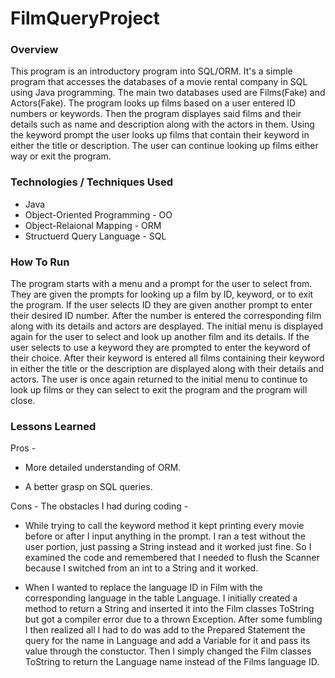 # FilmQueryProject
### Overview

   This program is an introductory program into SQL/ORM.  It's a simple program that accesses the databases of a movie rental company in SQL using Java programming.  The main two databases used are Films(Fake) and Actors(Fake).  The program looks up films based on a user entered ID numbers or keywords.  Then the program displayes said films and their details such as name and description along with the actors in them.  Using the keyword prompt the user looks up films that contain their keyword in either the title or description.  The user can continue looking up films either way or exit the program.  


### Technologies / Techniques Used

 - Java
 - Object-Oriented Programming - OO
 - Object-Relaional Mapping - ORM
 - Structuerd Query Language - SQL


### How To Run

   The program starts with a menu and a prompt for the user to select from. They are given the prompts for looking up a film by ID, keyword, or to exit the program. If the user selects ID they are given another prompt to enter their desired ID number.  After the number is entered the corresponding film along with its details and actors are desplayed.  The initial menu is displayed again for the user to select and look up another film and its details.  If the user selects to use a keyword they are prompted to enter the keyword of their choice. After their keyword is entered all films containing their keyword in either the title or the description are displayed along with their details and actors.  The user is once again returned to the initial menu to continue to look up films or they can select to exit the program and the program will close.


### Lessons Learned

   Pros -

  - More detailed understanding of ORM.

  - A better grasp on SQL queries.


   Cons - The obstacles I had during coding -

  - While trying to call the keyword method it kept printing every movie before or after I input anything in the prompt.  I ran a test without the user portion, just passing a String instead and it worked just fine.  So I examined the code and remembered that I needed to flush the Scanner because I switched from an int to a String and it worked. 

  - When I wanted to replace the language ID in Film with the corresponding language in the table Language.  I initially created a method to return a String and inserted it into the Film classes ToString but got a compiler error due to a thrown Exception.  After some fumbling I then realized all I had to do was add to the Prepared Statement the query for the name in Language and add a Variable for it and pass its value through the constuctor.  Then I simply changed the Film classes ToString to return the Language name instead of the Films language ID. 